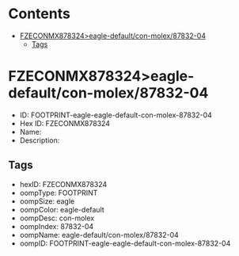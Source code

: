 



Contents
========

* [FZECONMX878324>eagle-default/con-molex/87832-04](#fzeconmx878324eagle-defaultcon-molex87832-04)
	* [Tags](#tags)

# FZECONMX878324>eagle-default/con-molex/87832-04

- ID: FOOTPRINT-eagle-eagle-default-con-molex-87832-04
- Hex ID: FZECONMX878324
- Name: 
- Description: 

## Tags

- hexID: FZECONMX878324
- oompType: FOOTPRINT
- oompSize: eagle
- oompColor: eagle-default
- oompDesc: con-molex
- oompIndex: 87832-04
- oompName: eagle-default/con-molex/87832-04
- oompID: FOOTPRINT-eagle-eagle-default-con-molex-87832-04
